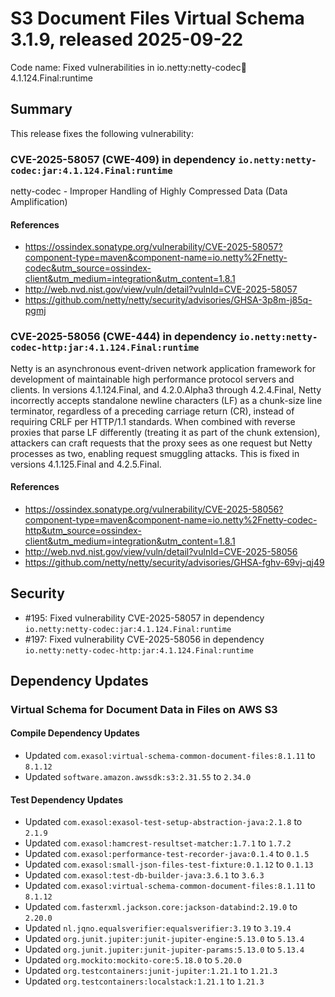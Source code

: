 # S3 Document Files Virtual Schema 3.1.9, released 2025-09-22

Code name: Fixed vulnerabilities in io.netty:netty-codec:jar:4.1.124.Final:runtime

## Summary

This release fixes the following vulnerability:

### CVE-2025-58057 (CWE-409) in dependency `io.netty:netty-codec:jar:4.1.124.Final:runtime`
netty-codec - Improper Handling of Highly Compressed Data (Data Amplification)
#### References
* https://ossindex.sonatype.org/vulnerability/CVE-2025-58057?component-type=maven&component-name=io.netty%2Fnetty-codec&utm_source=ossindex-client&utm_medium=integration&utm_content=1.8.1
* http://web.nvd.nist.gov/view/vuln/detail?vulnId=CVE-2025-58057
* https://github.com/netty/netty/security/advisories/GHSA-3p8m-j85q-pgmj

### CVE-2025-58056 (CWE-444) in dependency `io.netty:netty-codec-http:jar:4.1.124.Final:runtime`
Netty is an asynchronous event-driven network application framework for development of maintainable high performance protocol servers and clients. In versions 4.1.124.Final, and 4.2.0.Alpha3 through 4.2.4.Final, Netty incorrectly accepts standalone newline characters (LF) as a chunk-size line terminator, regardless of a preceding carriage return (CR), instead of requiring CRLF per HTTP/1.1 standards. When combined with reverse proxies that parse LF differently (treating it as part of the chunk extension), attackers can craft requests that the proxy sees as one request but Netty processes as two, enabling request smuggling attacks. This is fixed in versions 4.1.125.Final and 4.2.5.Final.
#### References
* https://ossindex.sonatype.org/vulnerability/CVE-2025-58056?component-type=maven&component-name=io.netty%2Fnetty-codec-http&utm_source=ossindex-client&utm_medium=integration&utm_content=1.8.1
* http://web.nvd.nist.gov/view/vuln/detail?vulnId=CVE-2025-58056
* https://github.com/netty/netty/security/advisories/GHSA-fghv-69vj-qj49

## Security

* #195: Fixed vulnerability CVE-2025-58057 in dependency `io.netty:netty-codec:jar:4.1.124.Final:runtime`
* #197: Fixed vulnerability CVE-2025-58056 in dependency `io.netty:netty-codec-http:jar:4.1.124.Final:runtime`

## Dependency Updates

### Virtual Schema for Document Data in Files on AWS S3

#### Compile Dependency Updates

* Updated `com.exasol:virtual-schema-common-document-files:8.1.11` to `8.1.12`
* Updated `software.amazon.awssdk:s3:2.31.55` to `2.34.0`

#### Test Dependency Updates

* Updated `com.exasol:exasol-test-setup-abstraction-java:2.1.8` to `2.1.9`
* Updated `com.exasol:hamcrest-resultset-matcher:1.7.1` to `1.7.2`
* Updated `com.exasol:performance-test-recorder-java:0.1.4` to `0.1.5`
* Updated `com.exasol:small-json-files-test-fixture:0.1.12` to `0.1.13`
* Updated `com.exasol:test-db-builder-java:3.6.1` to `3.6.3`
* Updated `com.exasol:virtual-schema-common-document-files:8.1.11` to `8.1.12`
* Updated `com.fasterxml.jackson.core:jackson-databind:2.19.0` to `2.20.0`
* Updated `nl.jqno.equalsverifier:equalsverifier:3.19` to `3.19.4`
* Updated `org.junit.jupiter:junit-jupiter-engine:5.13.0` to `5.13.4`
* Updated `org.junit.jupiter:junit-jupiter-params:5.13.0` to `5.13.4`
* Updated `org.mockito:mockito-core:5.18.0` to `5.20.0`
* Updated `org.testcontainers:junit-jupiter:1.21.1` to `1.21.3`
* Updated `org.testcontainers:localstack:1.21.1` to `1.21.3`
